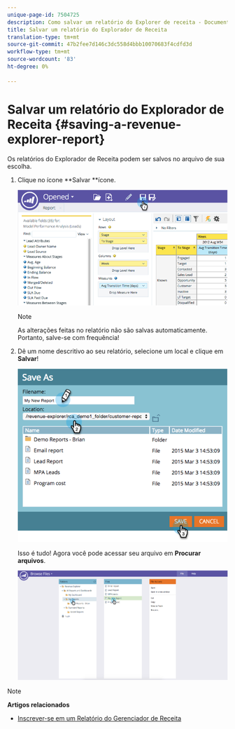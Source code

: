 ```yaml
---
unique-page-id: 7504725
description: Como salvar um relatório do Explorer de receita - Documentos do marketing - Documentação do produto
title: Salvar um relatório do Explorador de Receita
translation-type: tm+mt
source-git-commit: 47b2fee7d146c3dc558d4bbb10070683f4cdfd3d
workflow-type: tm+mt
source-wordcount: '83'
ht-degree: 0%

---
```



# Salvar um relatório do Explorador de Receita {#saving-a-revenue-explorer-report}

Os relatórios do Explorador de Receita podem ser salvos no arquivo de sua escolha.

1. Clique no ícone **Salvar **ícone.

   ![](assets/image2015-3-25-17-3a8-3a49.png)

   >[!NOTE]
   >
   >As alterações feitas no relatório não são salvas automaticamente. Portanto, salve-se com frequência!

1. Dê um nome descritivo ao seu relatório, selecione um local e clique em **Salvar**!

   ![](assets/image2015-3-26-13-3a30-3a33.png)

   Isso é tudo! Agora você pode acessar seu arquivo em **Procurar arquivos**.

   ![](assets/image2015-3-27-11-3a32-3a51.png)

>[!NOTE]
>
>**Artigos relacionados**
>
>* [Inscrever-se em um Relatório do Gerenciador de Receita](subscribe-to-a-revenue-explorer-report.md)

>



